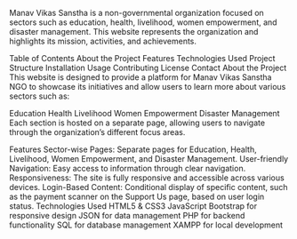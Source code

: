 Manav Vikas Sanstha is a non-governmental organization focused on sectors such as education, health, livelihood, women empowerment, and disaster management. This website represents the organization and highlights its mission, activities, and achievements.

Table of Contents
About the Project
Features
Technologies Used
Project Structure
Installation
Usage
Contributing
License
Contact
About the Project
This website is designed to provide a platform for Manav Vikas Sanstha NGO to showcase its initiatives and allow users to learn more about various sectors such as:

Education
Health
Livelihood
Women Empowerment
Disaster Management
Each section is hosted on a separate page, allowing users to navigate through the organization’s different focus areas.

Features
Sector-wise Pages: Separate pages for Education, Health, Livelihood, Women Empowerment, and Disaster Management.
User-friendly Navigation: Easy access to information through clear navigation.
Responsiveness: The site is fully responsive and accessible across various devices.
Login-Based Content: Conditional display of specific content, such as the payment scanner on the Support Us page, based on user login status.
Technologies Used
HTML5 & CSS3
JavaScript
Bootstrap for responsive design
JSON for data management
PHP for backend functionality
SQL for database management
XAMPP for local development
